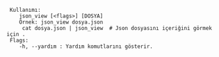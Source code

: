 
     Kullanımı:
        json_view [<flags>] [DOSYA] 
        Örnek: json_view dosya.json
         cat dosya.json | json_view  # Json dosyasını içeriğini görmek için .
     Flags:
        -h, --yardım : Yardım komutlarını gösterir.
